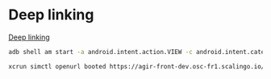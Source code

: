# Deep linking

[Deep linking](https://docs.flutter.dev/development/ui/navigation/deep-linking)

```sh
adb shell am start -a android.intent.action.VIEW -c android.intent.category.BROWSABLE -d "https://agir-front-dev.osc-fr1.scalingo.io/validation-authentification?email=joe@doe.com"
```

```sh
xcrun simctl openurl booted https://agir-front-dev.osc-fr1.scalingo.io/validation-authentification?email=joe@doe.com
```
